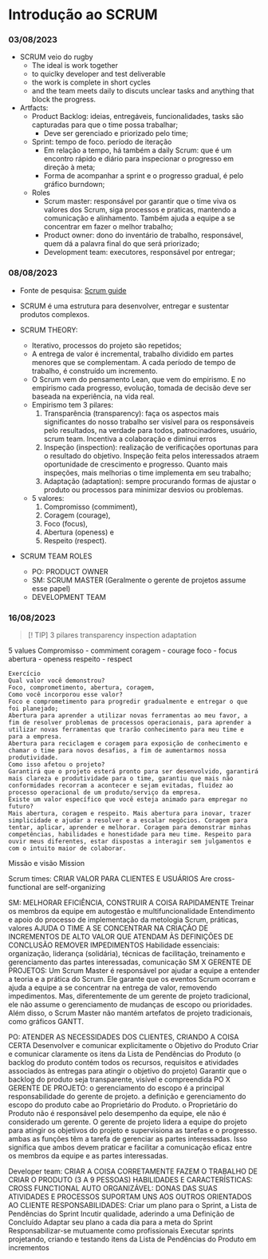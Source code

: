 # Introdução ao SCRUM
### 03/08/2023
- SCRUM veio do rugby
  - The ideal is work together
  - to quiclky developer and test deliverable
  - the work is complete in short cycles
  - and the team meets daily to discuts unclear tasks and anything that block the progress.
- Artfacts:
  - Product Backlog: ideias, entregáveis, funcionalidades, tasks são capturadas para que o time possa trabalhar;
    - Deve ser gerenciado e priorizado pelo time;
  - Sprint: tempo de foco. período de iteração
    - Em relação a tempo, há também a daily Scrum: que é um encontro rápido e diário para inspecionar o progresso em direção à meta;
    - Forma de acompanhar a sprint e o progresso gradual, é pelo gráfico burndown;
  - Roles
    - Scrum master: responsável por garantir que o time viva os valores dos Scrum, siga processos e praticas, mantendo a comunicação e alinhamento. Também ajuda a equipe a se concentrar em fazer o melhor trabalho;
    - Product owner: dono do inventário de trabalho, responsável, quem dá a palavra final do que será priorizado;
    - Development team: executores, responsável por entregar;
   
### 08/08/2023 
  - Fonte de pesquisa: [Scrum guide](scrumguides.org)
  - SCRUM é uma estrutura para desenvolver, entregar e sustentar produtos complexos.
  - SCRUM THEORY:
    - Iterativo, processos do projeto são repetidos;
    - A entrega de valor é incremental, trabalho dividido em partes menores que se complementam. A cada período de tempo de trabalho, é construído um incremento.
    - O Scrum vem do pensamento Lean, que vem do empirismo. E no empirismo cada progresso, evolução, tomada de decisão deve ser baseada na experiência, na vida real.
    - Empirismo tem 3 pilares: 
      1. Transparência (transparency): faça os aspectos mais significantes do nosso trabalho ser visível para os responsáveis pelo resultados, na verdade para todos, patrocinadores, usuário, scrum team. Incentiva a colaboração e diminui erros
      2. Inspeção (inspection): realização de verificações oportunas para o resultado do objetivo. Inspeção feita pelos interessados atraem oportunidade de crescimento e progresso. Quanto mais inspeções, mais melhorias o time implementa em seu trabalho;
      3. Adaptação (adaptation): sempre procurando formas de ajustar o produto ou processos para minimizar desvios ou problemas.
    - 5 valores:
      1. Compromisso (commiment),
      2. Coragem (courage),
      3. Foco (focus), 
      4. Abertura (openess) e
      5. Respeito (respect).

  - SCRUM TEAM ROLES
    - PO: PRODUCT OWNER
    - SM: SCRUM MASTER (Geralmente o gerente de projetos assume esse papel)
    - DEVELOPMENT TEAM

### 16/08/2023
> [! TIP]
> 3 pilares
  > transparency
  > inspection
  > adaptation

5 values
Compromisso - commiment
coragem - courage
foco - focus
abertura - openess
respeito - respect

```
Exercício
Qual valor você demonstrou?
Foco, comprometimento, abertura, coragem, 
Como você incorporou esse valor?
Foco e comprometimento para progredir gradualmente e entregar o que foi planejado;
Abertura para aprender a utilizar novas ferramentas ao meu favor, a fim de resolver problemas de processos operacionais, para aprender a utilizar novas ferramentas que trarão conhecimento para meu time e para a empresa.
Abertura para reciclagem e coragem para exposição de conhecimento e chamar o time para novos desafios, a fim de aumentarmos nossa produtividade.
Como isso afetou o projeto?
Garantirá que o projeto esterá pronto para ser desenvolvido, garantirá mais clareza e produtividade para o time, garantiu que mais não conformidades recorram a acontecer e sejam evitadas, fluidez ao processo operacional de um produto/serviço da empresa.
Existe um valor específico que você esteja animado para empregar no futuro?
Mais abertura, coragem e respeito. Mais abertura para inovar, trazer simplicidade e ajudar a resolver e a escalar negócios. Coragem para tentar, aplicar, aprender e melhorar. Coragem para demonstrar minhas competências, habilidades e honestidade para meu time. Respeito para ouvir meus diferentes, estar dispostas a interagir sem julgamentos e com o intuito maior de colaborar. 
````

Missão e visão
Mission 

Scrum times: CRIAR VALOR PARA CLIENTES E USUÁRIOS
Are cross-functional
are self-organizing

SM: MELHORAR EFICIÊNCIA, CONSTRUIR A COISA RAPIDAMENTE
Treinar os membros da equipe em autogestão e multifuncionalidade
Entendimento e apoio do processo de implementação da metologia Scrum, práticas, valores
AJUDA O TIME A SE CONCENTRAR NA CRIAÇÃO DE INCREMENTOS DE ALTO VALOR QUE ATENDAM ÀS DEFINIÇÕES DE CONCLUSÃO
REMOVER IMPEDIMENTOS
Habilidade essenciais: organização, liderança (solidária), técnicas de facilitação, treinamento e gerenciamento das partes interessadas, comunicação
SM X GERENTE DE PROJETOS: 
Um Scrum Master é responsável por ajudar a equipe a entender a teoria e a prática do Scrum. Ele garante que os eventos Scrum ocorram e ajuda a equipe a se concentrar na entrega de valor, removendo impedimentos. 
Mas, diferentemente de um gerente de projeto tradicional, ele não assume o gerenciamento de mudanças de escopo ou prioridades. Além disso, o Scrum Master não mantém artefatos de projeto tradicionais, como gráficos GANTT.

PO: ATENDER AS NECESSIDADES DOS CLIENTES, CRIANDO A COISA CERTA
Desenvolver e comunicar explicitamente o Objetivo do Produto
Criar e comunicar claramente os itens da Lista de Pendências do Produto (o backlog do produto contém todos os recursos, requisitos e atividades associados às entregas para atingir o objetivo do projeto)
Garantir que o backlog do produto seja transparente, visível e compreendida
PO X GERENTE DE PROJETO:
o gerenciamento do escopo é a principal responsabilidade do gerente de projeto.
a definição e gerenciamento do escopo do produto cabe ao Proprietário do Produto.
o Proprietário do Produto não é responsável pelo desempenho da equipe, ele não é considerado um gerente. 
O gerente de projeto lidera a equipe do projeto para atingir os objetivos do projeto e supervisiona as tarefas e o progresso.
ambas as funções têm a tarefa de gerenciar as partes interessadas. Isso significa que ambos devem praticar e facilitar a comunicação eficaz entre os membros da equipe e as partes interessadas.

Developer team: CRIAR A COISA CORRETAMENTE
FAZEM O TRABALHO DE CRIAR O PRODUTO (3 A 9 PESSOAS)
HABILIDADES E CARACTERÍSTICAS:
CROSS FUNCTIONAL
AUTO ORGANIZÁVEL: DONAS DAS SUAS ATIVIDADES E PROCESSOS
SUPORTAM UNS AOS OUTROS
ORIENTADOS AO CLIENTE
RESPONSABILIDADES:
Criar um plano para o Sprint, a Lista de Pendências do Sprint 
Incutir qualidade, aderindo a uma Definição de Concluído
Adaptar seu plano a cada dia para a meta do Sprint
Responsabilizar-se mutuamente como profissionais
Executar sprints projetando, criando e testando itens da Lista de Pendências do Produto em incrementos

